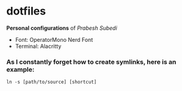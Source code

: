 # dotfiles
**Personal configurations** of *Prabesh Subedi*

- Font: OperatorMono Nerd Font
- Terminal: Alacritty

### As I constantly forget how to create symlinks, here is an example:
`ln -s [path/to/source] [shortcut]`
